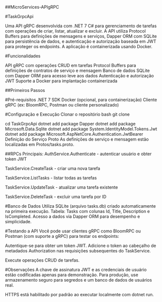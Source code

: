 ##MicroServices-APIgRPC

#TaskGrpcApi

Uma API gRPC desenvolvida com .NET 7 C# para gerenciamento de tarefas com operações de criar, listar, atualizar e excluir. A API utiliza Protocol Buffers para definições de mensagens e serviços, Dapper ORM com SQLite para persistência de dados, e autenticação e autorização baseada em JWT para proteger os endpoints. A aplicação é containerizada usando Docker.

#Funcionalidades

API gRPC com operações CRUD em tarefas
Protocol Buffers para definições de contratos de serviço e mensagem
Banco de dados SQLite com Dapper ORM para acesso leve aos dados
Autenticação e autorização JWT
Suporte a Docker para implantação containerizada

##Primeiros Passos

#Pré-requisitos
.NET 7 SDK
Docker (opcional, para containerização)
Cliente gRPC (ex: BloomRPC, Postman ou cliente personalizado)

#Configuração e Execução
Clonar o repositório
bash
git clone <url-do-repositorio>

cd TaskGrpcApi
dotnet add package Dapper
dotnet add package Microsoft.Data.Sqlite
dotnet add package System.IdentityModel.Tokens.Jwt
dotnet add package Microsoft.AspNetCore.Authentication.JwtBearer
Definição do Serviço Proto
As definições de serviço e mensagem estão localizadas em Protos/tasks.proto.

##RPCs Principais:
AuthService.Authenticate - autenticar usuário e obter token JWT

TaskService.CreateTask - criar uma nova tarefa

TaskService.ListTasks - listar todas as tarefas

TaskService.UpdateTask - atualizar uma tarefa existente

TaskService.DeleteTask - excluir uma tarefa por ID

#Banco de Dados
Utiliza SQLite (arquivo tasks.db) criado automaticamente na primeira execução.
Tabela: Tasks com colunas Id, Title, Description e IsCompleted.
Acesso a dados via Dapper ORM para desempenho e simplicidade.

#Testando a API
Você pode usar clientes gRPC como BloomRPC ou Postman (com suporte a gRPC) para testar os endpoints:

Autentique-se para obter um token JWT.
Adicione o token ao cabeçalho de metadados Authorization nas requisições subsequentes do TaskService.

Execute operações CRUD de tarefas.

#Observações
A chave de assinatura JWT e as credenciais de usuário estão codificadas apenas para demonstração.
Para produção, use armazenamento seguro para segredos e um banco de dados de usuários real.

HTTPS está habilitado por padrão ao executar localmente com dotnet run.
